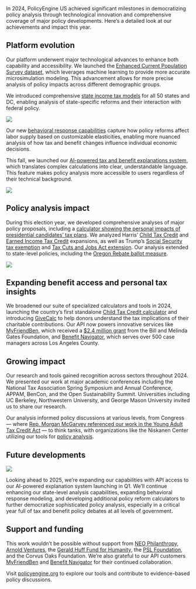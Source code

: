 In 2024, PolicyEngine US achieved significant milestones in democratizing policy analysis through technological innovation and comprehensive coverage of major policy developments. Here’s a detailed look at our achievements and impact this year.

## Platform evolution

Our platform underwent major technological advances to enhance both capability and accessibility. We launched the [Enhanced Current Population Survey dataset](https://policyengine.org/us/research/enhanced-cps-beta), which leverages machine learning to provide more accurate microsimulation modeling. This advancement allows for more precise analysis of policy impacts across different demographic groups.

We introduced comprehensive [state income tax models](https://policyengine.org/us/research/state-tax-model-beta) for all 50 states and DC, enabling analysis of state-specific reforms and their interaction with federal policy.

![](https://cdn-images-1.medium.com/max/2000/0*uDx8olHGnjSz4CbK)

Our new [behavioral response capabilities](https://policyengine.org/us/research/us-behavioral-response) capture how policy reforms affect labor supply based on customizable elasticities, enabling more nuanced analysis of how tax and benefit changes influence individual economic decisions.

This fall, we launched our [AI-powered tax and benefit explanations system](https://policyengine.org/us/research/us-household-ai), which translates complex calculations into clear, understandable language. This feature makes policy analysis more accessible to users regardless of their technical background.

![](https://cdn-images-1.medium.com/max/2000/0*i6vTPu1E2W-ujch_)

## Policy analysis impact

During this election year, we developed comprehensive analyses of major policy proposals, including a [calculator showing the personal impacts of presidential candidates’ tax plans](https://policyengine.org/us/2024-election-calculator). We analyzed Harris’ [Child Tax Credit](https://policyengine.org/us/research/harris-ctc) and [Earned Income Tax Credit](https://policyengine.org/us/research/harris-eitc) expansions, as well as Trump’s [Social Security tax exemption](https://policyengine.org/us/research/social-security-tax-exemption) and [Tax Cuts and Jobs Act extension](https://policyengine.org/us/research/tcja-extension). Our analysis extended to state-level policies, including the [Oregon Rebate ballot measure](https://policyengine.org/us/research/oregon-rebate).

![](https://cdn-images-1.medium.com/max/3200/0*kPmEReMyo2sa9vZ-)

## Expanding benefit access and personal tax insights

We broadened our suite of specialized calculators and tools in 2024, launching the country’s first standalone [Child Tax Credit calculator](https://policyengine.org/us/child-tax-credit-calculator) and introducing [GiveCalc](https://policyengine.org/us/research/givecalc) to help donors understand the tax implications of their charitable contributions. Our API now powers innovative services like [MyFriendBen](https://www.myfriendben.org/), which received a [$2.4 million grant](http://awarded) from the Bill and Melinda Gates Foundation, and [Benefit Navigator](https://www.imaginela.org/benefit-navigator), which serves over 500 case managers across Los Angeles County.

## Growing impact

Our research and tools gained recognition across sectors throughout 2024. We presented our work at major academic conferences including the National Tax Association Spring Symposium and Annual Conference, APPAM, BenCon, and the Open Sustainability Summit. Universities including UC Berkeley, Northwestern University, and George Mason University invited us to share our research.

Our analysis informed policy discussions at various levels, from Congress — where [Rep. Morgan McGarvey referenced our work in the Young Adult Tax Credit Act](https://mcgarvey.house.gov/media/press-releases/congressman-morgan-mcgarvey-introduces-young-adult-tax-credit-act) — to think tanks, with organizations like the Niskanen Center utilizing our tools for [policy analysis](https://policyengine.org/us/research/niskanen-center-analysis).

## Future developments

![](https://cdn-images-1.medium.com/max/2000/0*M-rBYeowks-1OEkn)

Looking ahead to 2025, we’re expanding our capabilities with API access to our AI-powered explanation system launching in Q1. We’ll continue enhancing our state-level analysis capabilities, expanding behavioral response modeling, and developing additional policy reform calculators to further democratize sophisticated policy analysis, especially in a critical year full of tax and benefit policy debates at all levels of government.

## Support and funding

This work wouldn’t be possible without support from [NEO Philanthropy](https://policyengine.org/us/research/neo-philanthropy), [Arnold Ventures](https://www.arnoldventures.org/), the [Gerald Huff Fund for Humanity](https://fundforhumanity.org/), the [PSL Foundation](http://psl-foundation.org), and the Corvus Oaks Foundation. We’re also grateful to our API customers [MyFriendBen](https://www.myfriendben.org/) and [Benefit Navigator](https://www.imaginela.org/benefit-navigator) for their continued collaboration.

Visit [policyengine.org](https://policyengine.org) to explore our tools and contribute to evidence-based policy discussions.
